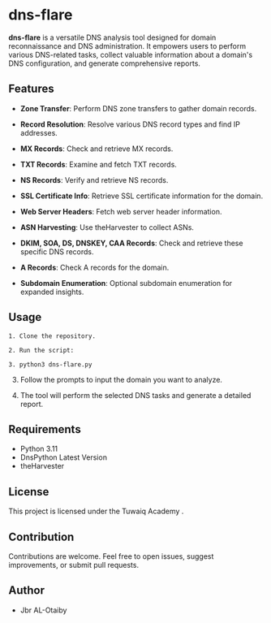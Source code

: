 # dns-flare

**dns-flare** is a versatile DNS analysis tool designed for domain reconnaissance and DNS administration. It empowers users to perform various DNS-related tasks, collect valuable information about a domain's DNS configuration, and generate comprehensive reports.

## Features

- **Zone Transfer**: Perform DNS zone transfers to gather domain records.

- **Record Resolution**: Resolve various DNS record types and find IP addresses.

- **MX Records**: Check and retrieve MX records.

- **TXT Records**: Examine and fetch TXT records.

- **NS Records**: Verify and retrieve NS records.

- **SSL Certificate Info**: Retrieve SSL certificate information for the domain.

- **Web Server Headers**: Fetch web server header information.

- **ASN Harvesting**: Use theHarvester to collect ASNs.

- **DKIM, SOA, DS, DNSKEY, CAA Records**: Check and retrieve these specific DNS records.

- **A Records**: Check A records for the domain.

- **Subdomain Enumeration**: Optional subdomain enumeration for expanded insights.

## Usage
```
1. Clone the repository.

2. Run the script:

3. python3 dns-flare.py
```

3. Follow the prompts to input the domain you want to analyze.

4. The tool will perform the selected DNS tasks and generate a detailed report.

## Requirements

- Python 3.11
- DnsPython Latest Version
- theHarvester 
## License

This project is licensed under the Tuwaiq Academy .

## Contribution

Contributions are welcome. Feel free to open issues, suggest improvements, or submit pull requests.

## Author

- Jbr AL-Otaiby 
